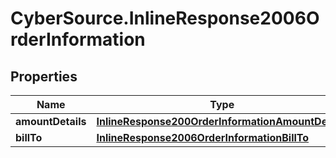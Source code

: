 # CyberSource.InlineResponse2006OrderInformation

## Properties
Name | Type | Description | Notes
------------ | ------------- | ------------- | -------------
**amountDetails** | [**InlineResponse200OrderInformationAmountDetails**](InlineResponse200OrderInformationAmountDetails.md) |  | [optional] 
**billTo** | [**InlineResponse2006OrderInformationBillTo**](InlineResponse2006OrderInformationBillTo.md) |  | [optional] 


